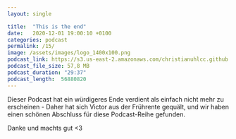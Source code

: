 ```yaml
---
layout: single

title:  "This is the end"
date:   2020-12-01 19:00:10 +0100
categories: podcast
permalink: /15/
image: /assets/images/logo_1400x100.png
podcast_link: https://s3.us-east-2.amazonaws.com/christianuhlcc.github.io/episodes/Podcast_Folge_15.mp3
podcast_file_size: 57,8 MB
podcast_duration: "29:37"
podcast_length:  56880820 
---
```


Dieser Podcast hat ein würdigeres Ende verdient als einfach nicht mehr zu erscheinen - Daher hat sich Victor aus der Frührente gequält, und wir haben einen schönen Abschluss für diese Podcast-Reihe gefunden. 

Danke und machts gut  <3
